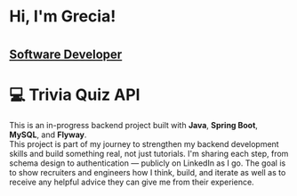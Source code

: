 <h1>Hi, I'm Grecia!<h1>
<h2><a href="https:github.com/Gigi-Pons">Software Developer</a></h2>

# 💻 Trivia Quiz API

This is an in-progress backend project built with **Java**, **Spring Boot**, **MySQL**, and **Flyway**.  
This project is part of my journey to strengthen my backend development skills and build something real, not just tutorials.
I'm sharing each step, from schema design to authentication — publicly on LinkedIn as I go.
The goal is to show recruiters and engineers how I think, build, and iterate as well as to receive any helpful advice they can give me from their experience.
